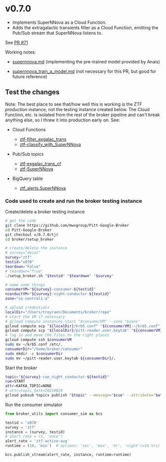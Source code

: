 # v0.7.0

-   Implements SuperNNova as a Cloud Function.
-   Adds the extragalactic transients filter as a Cloud Function, emitting the Pub/Sub stream that SuperNNova listens to.

See [PR \#71](https://github.com/mwvgroup/Pitt-Google-Broker/pull/71)

Working notes:
-   [supernnova.md](https://github.com/mwvgroup/Pitt-Google-Broker/tree/troy/troy/SNN/supernnova.md) (implementing the pre-trained model provided by Anais)

-   [supernnova_train_a_model.md](https://github.com/mwvgroup/Pitt-Google-Broker/tree/troy/troy/SNN/supernnova_train_a_model.md)
(not necessary for this PR, but good for future reference)

## Test the changes

Note: The best place to see that/how well this is working is the ZTF *production*
instance, not the testing instance created below.
The Cloud Function, etc. is isolated from the rest of the broker pipeline and
can't break anything else, so I threw it into production early on.
See:

-   Cloud Functions
    -   [ztf-filter_exgalac_trans](https://console.cloud.google.com/functions/details/us-central1/ztf-filter_exgalac_trans?project=ardent-cycling-243415&pageState=(%22functionsDetailsCharts%22:(%22groupValue%22:%22P1D%22,%22customValue%22:null)))
    -   [ztf-classify_with_SuperNNova](https://console.cloud.google.com/functions/details/us-central1/ztf-classify_with_SuperNNova?project=ardent-cycling-243415&pageState=(%22functionsDetailsCharts%22:(%22groupValue%22:%22P1D%22,%22customValue%22:null)))

-   Pub/Sub topics
    -   [ztf-exgalac_trans_cf](https://console.cloud.google.com/cloudpubsub/topic/detail/ztf-exgalac_trans_cf?project=ardent-cycling-243415)
    -   [ztf-SuperNNova](https://console.cloud.google.com/cloudpubsub/topic/detail/ztf-SuperNNova?project=ardent-cycling-243415)

-   BigQuery table
    -   [ztf_alerts.SuperNNova](https://console.cloud.google.com/bigquery?project=ardent-cycling-243415&d=ztf_alerts&p=ardent-cycling-243415&t=SuperNNova&page=table&ws=!1m5!1m4!4m3!1sardent-cycling-243415!2sztf_alerts!3sSuperNNova)

### Code used to create and run the broker testing instance

Create/delete a broker testing instance
```bash
# get the code
git clone https://github.com/mwvgroup/Pitt-Google-Broker
cd Pitt-Google-Broker
git checkout v/0.7.0/tjr
cd broker/setup_broker

# create/delete the instance
# survey="decat"
survey="ztf"
testid="v070"
teardown="False"
# teardown="True"
./setup_broker.sh "$testid" "$teardown" "$survey"

# name some things
consumerVM="${survey}-consumer-${testid}"
nconductVM="${survey}-night-conductor-${testid}"
zone="us-central1-a"

# upload credentials
localDir="/Users/troyraen/Documents/broker/repo"
# start the VM if necessary
# gcloud compute instances start "$consumerVM" --zone "$zone"
gcloud compute scp "${localDir}/krb5.conf" "${consumerVM}:~/krb5.conf" --zone="$zone"
gcloud compute scp "${localDir}/pitt-reader.user.keytab" "${consumerVM}:~/pitt-reader.user.keytab" --zone="$zone"
# log in and move the files to the right places
gcloud compute ssh $consumerVM
sudo mv ~/krb5.conf /etc/.
consumerDir="/home/broker/consumer"
sudo mkdir -p $consumerDir
sudo mv ~/pitt-reader.user.keytab ${consumerDir}/.
```

Start the broker
```bash
topic="${survey}-cue_night_conductor-${testid}"
cue=START
attr=KAFKA_TOPIC=NONE
# attr=topic_date=20210820
gcloud pubsub topics publish "$topic" --message="$cue" --attribute="$attr"
```

Run the consumer simulator
```python
from broker_utils import consumer_sim as bcs

testid = 'v070'
survey = 'ztf'
instance = (survey, testid)
# alert_rate = (5, 'once')
alert_rate = 'ztf-active-avg'
runtime = (10, 'min')  # options: 'sec', 'min', 'hr', 'night'(=10 hrs)

bcs.publish_stream(alert_rate, instance, runtime=runtime)
```
